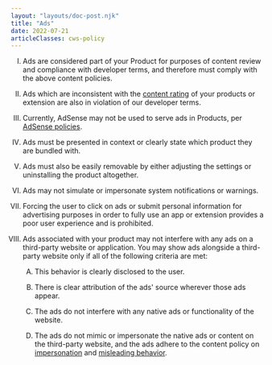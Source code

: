 ```yaml
---
layout: "layouts/doc-post.njk"
title: "Ads"
date: 2022-07-21
articleClasses: cws-policy
---
```


<!-- Atypical formatting is necessary to enable markdown formatting for LI contents -->
<ol type="I">
<li>

Ads are considered part of your Product for purposes of content review and compliance with developer
terms, and therefore must comply with the above content policies.

</li>
<li>

Ads which are inconsistent with the [content rating][content-rating] of your products or extension
are also in violation of our developer terms.

</li>
<li>

Currently, AdSense may not be used to serve ads in Products, per [AdSense policies][adsense].

</li>
<li>

Ads must be presented in context or clearly state which product they are bundled with.

</li>
<li>

Ads must also be easily removable by either adjusting the settings or uninstalling the product
altogether.

</li>
<li>

Ads may not simulate or impersonate system notifications or warnings.

</li>
<li>

Forcing the user to click on ads or submit personal information for advertising purposes in order to
fully use an app or extension provides a poor user experience and is prohibited.

</li>
<li>

Ads associated with your product may not interfere with any ads on a third-party website or
application. You may show ads alongside a third-party website only if all of the following criteria
are met:

<ol type="A">
<li>

This behavior is clearly disclosed to the user.

</li>
<li>

There is clear attribution of the ads' source wherever those ads appear.

</li>
<li>

The ads do not interfere with any native ads or functionality of the website.

</li>
<li>

The ads do not mimic or impersonate the native ads or content on the third-party website, and the
ads adhere to the content policy on [impersonation][impersonation] and [misleading
behavior][misleading].

</li>
</ol>

</li>
</ol>

[content-rating]: /docs/webstore/rating/
[adsense]: https://support.google.com/adsense/bin/answer.py?hl=en&answer=48182
[impersonation]: /docs/webstore/program-policies/impersonation-and-intellectual-property/
[misleading]: /docs/webstore/program-policies/unexpected-behavior/
